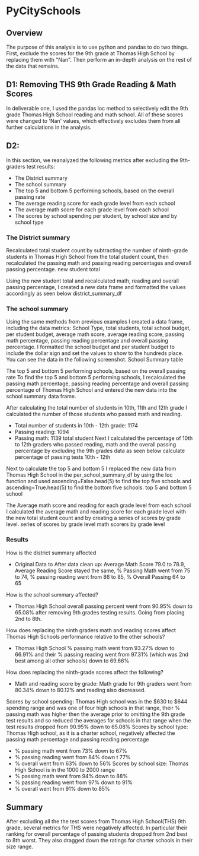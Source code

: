 # PyCitySchools

## Overview

The purpose of this analysis is to use python and pandas to do two things.  First, exclude the scores for the 9th grade at Thomas High School by replacing them with "Nan".  Then perform an in-depth analysis on the rest of the data that remains.

## D1: Removing THS 9th Grade Reading & Math Scores

In deliverable one, I used the pandas loc method to selectively edit the 9th grade Thomas High School reading and math school. All of these scores were changed to 'Nan' values, which effectively excludes them from all further calculations in the analysis.

## D2:  

In this section, we reanalyzed the following metrics after excluding the 9th-graders test results:

- The District summary
- The school summary
- The top 5 and bottom 5 performing schools, based on the overall passing rate
- The average reading score for each grade level from each school
- The average math score for each grade level from each school
- The scores by school spending per student, by school size and by school type

### The District summary
Recalculated total student count by subtracting the number of ninth-grade students in Thomas High School from the total student count, then recalculated the passing math and passing reading percentages and overall passing percentage. new student total

Using the new student total and recalculated math, reading and overall passing percentage, I created a new data frame and formatted the values accordingly as seen below district_summary_df

### The school summary
Using the same methods from previous examples I created a data frame, including the data metrics: School Type, total students, total school budget, per student budget, average math score, average reading score, passing math percentage, passing reading percentage and overall passing percentage. I formatted the school budget and per student budget to include the dollar sign and set the values to show to the hundreds place. You can see the data in the following screenshot. School Summary table

The top 5 and bottom 5 performing schools, based on the overall passing rate
To find the top 5 and bottom 5 performing schools, I recalculated the passing math percentage, passing reading percentage and overall passing percentage of Thomas High School and entered the new data into the school summary data frame.

After calculating the total number of students in 10th, 11th and 12th grade I calculated the number of those students who passed math and reading.

- Total number of students in 10th - 12th grade: 1174
- Passing reading: 1094
- Passing math: 1139 total student
Next I calculated the percentage of 10th to 12th graders who passed reading, math and the overall passing percentage by excluding the 9th grades data as seen below calculate percentage of passing tests 10th - 12th

Next to calculate the top 5 and bottom 5 I replaced the new data from Thomas High School in the per_school_summary_df by using the loc function and used ascending=False.head(5) to find the top five schools and ascending=True.head(5) to find the bottom five schools. top 5 and bottom 5 school

The Average math score and reading for each grade level from each school
I calculated the average math and reading score for each grade level with the new total student count and by creating a series of scores by grade level. series of scores by grade level math scorers by grade level

### Results
How is the district summary affected

- Original Data to After data clean up: Average Math Score 79.0 to 78.9, Average Reading Score stayed the same, % Passing Math went from 75 to 74, % passing reading went from 86 to 85, % Overall Passing 64 to 65 

How is the school summary affected?

- Thomas High School overall passing percent went from 90.95% down to 65.08% after removing 9th grades testing results. Going from placing 2nd to 8th.

How does replacing the ninth graders math and reading scores affect Thomas 
High Schools performance relative to the other schools?

- Thomas High School % passing math went from 93.27% down to 66.91% and their % passing reading went from 97.31% (which was 2nd best among all other schools) down to 69.66% 

How does replacing the ninth-grade scores affect the following?

- Math and reading score by grade: Math grade for 9th graders went from 80.34% down to 80.12% and reading also decreased.

Scores by school spending: Thomas High school was in the $630 to $644 spending range and was one of four high schools in that range, their % passing math was higher then the average prior to omitting the 9th grade test results and so reduced the averages for schools in that range when the test results dropped from 90.95% down to 65.08%
Scores by school type: Thomas High school, as it is a charter school, negatively affected the passing math percentage and passing reading percentage

- % passing math went from 73% down to 67%
- % passing reading went from 84% down t 77%
- % overall went from 63% down to 56%
Scores by school size:
Thomas High School is in the 1000 to 2000 range
- % passing math went from 94% down to 88%
- % passing reading went from 97% down to 91%
- % overall went from 91% down to 85%

## Summary

After excluding all the the test scores from Thomas High School(THS) 9th grade, several metrics for THS were negatively affected. In particular their ranking for overall percentage of passing students dropped from 2nd best to 8th worst.  They also dragged down the ratings for charter schools in their size range.


